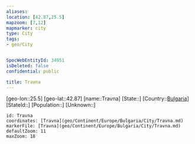```yaml
---
aliases: 
location: [42.87,25.5]
mapzoom: [7,12] 
mapmarker: city 
type: City
tags:
- geo/City


SpocWebEntityId: 34951
isDeleted: false
confidential: public

title: Travna
---
```

[geo-lon::25.5]
[geo-lat::42.87]
[name::Travna]
[State::]
[Country::[Bulgaria](geo/Continent/Europe/Bulgaria.md)]
[StateId::]
[Population::]
[Unknown::]


```leaflet
id: Travna
coordinates: [Travna](geo/Continent/Europe/Bulgaria/City/Travna.md)
markerFile: [Travna](geo/Continent/Europe/Bulgaria/City/Travna.md)
defaultZoom: 11 
maxZoom: 18
```


